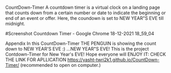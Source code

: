 CountDown-Timer
A countdown timer is a virtual clock on a landing page that counts down from a certain number or date to indicate the beginning or end of an event or offer. Here, the coundown is set to NEW YEAR"S EVE till midnight.

#Screenshot Countdown Timer - Google Chrome 18-12-2021 18_59_04

Appendix
In this CountDown-Timer THE PENGUIN is showing the count down to NEW YEAR'S EVE :) ...NEW YEAR"S EVE! This is the project Contdown-Timer for New Year's EVE! Hope everyone will ENJOY IT: CHECK THE LINK FOR APLLICATION https://yasht-twri2k1.github.io/CountDown-Timer/ (recommended to open on computer.)